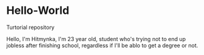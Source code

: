 # Hello-World
Turtorial repository

Hello, I'm Hitmynka, I'm 23 year old, student who's trying not to end up jobless after finishing school, regardless if I'll be ablo to get a degree or not.
